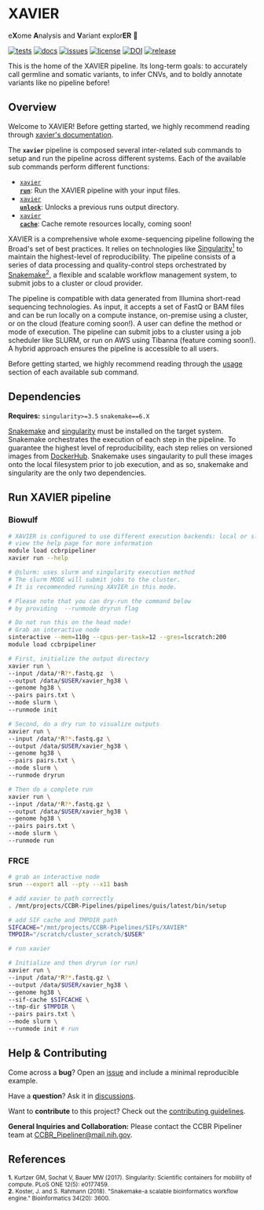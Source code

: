 # XAVIER

e**X**ome **A**nalysis and **V**ariant explor**ER** 🔬

[![tests](https://github.com/CCBR/XAVIER/workflows/tests/badge.svg)](https://github.com/CCBR/XAVIER/actions/workflows/main.yaml)
[![docs](https://github.com/CCBR/XAVIER/workflows/docs/badge.svg)](https://ccbr.github.io/XAVIER)
[![issues](https://img.shields.io/github/issues/CCBR/XAVIER?color=brightgreen)](https://github.com/CCBR/XAVIER/issues)
[![license](https://img.shields.io/github/license/CCBR/XAVIER)](https://github.com/CCBR/XAVIER/blob/main/LICENSE)
[![DOI](https://zenodo.org/badge/DOI/10.5281/zenodo.12727315.svg)](https://doi.org/10.5281/zenodo.12727315)
[![release](https://img.shields.io/github/v/release/CCBR/XAVIER?color=blue&label=latest%20release)](https://github.com/CCBR/XAVIER/releases/latest)

This is the home of the XAVIER pipeline.
Its long-term goals: to accurately call germline and somatic variants,
to infer CNVs, and to boldly annotate variants like no pipeline before!

## Overview

Welcome to XAVIER! Before getting started, we highly recommend reading through [xavier's documentation](https://CCBR.github.io/XAVIER).

The **`xavier`** pipeline is composed several inter-related sub commands to setup and run the pipeline across different systems. Each of the available sub commands perform different functions:

- [<code>xavier <b>run</b></code>](https://CCBR.github.io/XAVIER/latest/usage/run/): Run the XAVIER pipeline with your input files.
- [<code>xavier <b>unlock</b></code>](https://CCBR.github.io/XAVIER/latest/usage/unlock/): Unlocks a previous runs output directory.
- [<code>xavier <b>cache</b></code>](https://CCBR.github.io/XAVIER/latest/usage/cache/): Cache remote resources locally, coming soon!

XAVIER is a comprehensive whole exome-sequencing pipeline following the Broad's set of best practices. It relies on technologies like [Singularity<sup>1</sup>](https://singularity.lbl.gov/) to maintain the highest-level of reproducibility. The pipeline consists of a series of data processing and quality-control steps orchestrated by [Snakemake<sup>2</sup>](https://snakemake.readthedocs.io/en/stable/), a flexible and scalable workflow management system, to submit jobs to a cluster or cloud provider.

The pipeline is compatible with data generated from Illumina short-read sequencing technologies. As input, it accepts a set of FastQ or BAM files and can be run locally on a compute instance, on-premise using a cluster, or on the cloud (feature coming soon!). A user can define the method or mode of execution. The pipeline can submit jobs to a cluster using a job scheduler like SLURM, or run on AWS using Tibanna (feature coming soon!). A hybrid approach ensures the pipeline is accessible to all users.

Before getting started, we highly recommend reading through the [usage](https://CCBR.github.io/XAVIER/latest/usage/run/) section of each available sub command.

## Dependencies

**Requires:** `singularity>=3.5` `snakemake==6.X`

[Snakemake](https://snakemake.readthedocs.io/en/stable/getting_started/installation.html) and [singularity](https://singularity.lbl.gov/all-releases) must be installed on the target system. Snakemake orchestrates the execution of each step in the pipeline. To guarantee the highest level of reproducibility, each step relies on versioned images from [DockerHub](https://hub.docker.com/orgs/nciccbr/repositories). Snakemake uses singaularity to pull these images onto the local filesystem prior to job execution, and as so, snakemake and singularity are the only two dependencies.

## Run XAVIER pipeline

### Biowulf

```bash
# XAVIER is configured to use different execution backends: local or slurm
# view the help page for more information
module load ccbrpipeliner
xavier run --help

# @slurm: uses slurm and singularity execution method
# The slurm MODE will submit jobs to the cluster.
# It is recommended running XAVIER in this mode.

# Please note that you can dry-run the command below
# by providing  --runmode dryrun flag

# Do not run this on the head node!
# Grab an interactive node
sinteractive --mem=110g --cpus-per-task=12 --gres=lscratch:200
module load ccbrpipeliner

# First, initialize the output directory
xavier run \
--input /data/*R?*.fastq.gz  \
--output /data/$USER/xavier_hg38 \
--genome hg38 \
--pairs pairs.txt \
--mode slurm \
--runmode init

# Second, do a dry run to visualize outputs
xavier run \
--input /data/*R?*.fastq.gz \
--output /data/$USER/xavier_hg38 \
--genome hg38 \
--pairs pairs.txt \
--mode slurm \
--runmode dryrun

# Then do a complete run
xavier run \
--input /data/*R?*.fastq.gz \
--output /data/$USER/xavier_hg38 \
--genome hg38 \
--pairs pairs.txt \
--mode slurm \
--runmode run
```

### FRCE

```bash
# grab an interactive node
srun --export all --pty --x11 bash

# add xavier to path correctly
. /mnt/projects/CCBR-Pipelines/pipelines/guis/latest/bin/setup

# add SIF cache and TMPDIR path
SIFCACHE="/mnt/projects/CCBR-Pipelines/SIFs/XAVIER"
TMPDIR="/scratch/cluster_scratch/$USER"

# run xavier

# Initialize and then dryrun (or run)
xavier run \
--input /data/*R?*.fastq.gz \
--output /data/$USER/xavier_hg38 \
--genome hg38 \
--sif-cache $SIFCACHE \
--tmp-dir $TMPDIR \
--pairs pairs.txt \
--mode slurm \
--runmode init # run

```

## Help & Contributing

Come across a **bug**? Open an [issue](https://github.com/CCBR/XAVIER/issues) and include a minimal reproducible example.

Have a **question**? Ask it in [discussions](https://github.com/CCBR/XAVIER/discussions).

Want to **contribute** to this project? Check out the [contributing guidelines](.github/CONTRIBUTING.md).

**General Inquiries and Collaboration:** Please contact the CCBR Pipeliner team at [CCBR_Pipeliner@mail.nih.gov](mailto:CCBR_Pipeliner@mail.nih.gov).

## References

<sup>**1.** Kurtzer GM, Sochat V, Bauer MW (2017). Singularity: Scientific containers for mobility of compute. PLoS ONE 12(5): e0177459.</sup>  
<sup>**2.** Koster, J. and S. Rahmann (2018). "Snakemake-a scalable bioinformatics workflow engine." Bioinformatics 34(20): 3600.</sup>
